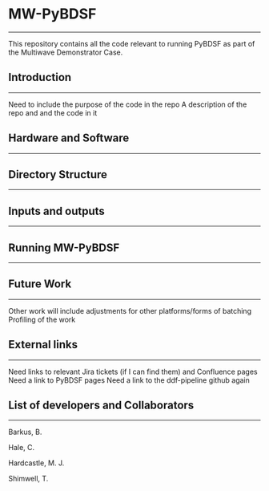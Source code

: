 # MW-PyBDSF
---
This repository contains all the code relevant to running PyBDSF as part of the Multiwave Demonstrator Case.

## Introduction
---

Need to include the purpose of the code in the repo
A description of the repo and and the code in it

## Hardware and Software
---



## Directory Structure
---



## Inputs and outputs
---



## Running MW-PyBDSF
---



## Future Work
---

Other work will include adjustments for other platforms/forms of batching
Profiling of the work

## External links
---

Need links to relevant Jira tickets (if I can find them) and Confluence pages
Need a link to PyBDSF pages
Need a link to the ddf-pipeline github again

## List of developers and Collaborators
---

Barkus, B.

Hale, C.

Hardcastle, M. J.

Shimwell, T.
